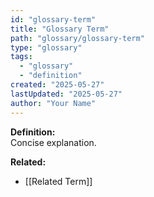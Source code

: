 ```yaml
---
id: "glossary-term"
title: "Glossary Term"
path: "glossary/glossary-term"
type: "glossary"
tags:
  - "glossary"
  - "definition"
created: "2025-05-27"
lastUpdated: "2025-05-27"
author: "Your Name"
---
```


**Definition:**  
Concise explanation.

**Related:**  
- [[Related Term]]
